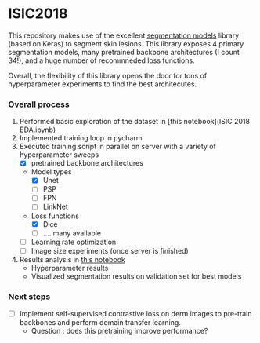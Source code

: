 # ISIC2018

This repository makes use of the excellent [segmentation models](https://github.com/qubvel/segmentation_models) library (based on Keras) to segment skin lesions.
This library exposes 4 primary segmentation models, many pretrained backbone architectures (I count 34!), and a huge number of recommneded loss functions.

Overall, the flexibility of this library opens the door for tons of hyperparameter experiments to find the best architecutes.

### Overall process

1. Performed basic exploration of the dataset in [this notebook](ISIC 2018 EDA.ipynb)
2. Implemented training loop in pycharm
3. Executed training script in parallel on server with a variety of hyperparameter sweeps
    - [x] pretrained backbone architectures
    - Model types
      - [x] Unet
      - [ ] PSP
      - [ ] FPN
      - [ ] LinkNet
    - Loss functions
      - [x] Dice
      - [ ] .... many available
    - [ ] Learning rate optimization
    - [ ] Image size experiments (once server is finished)
4. Results analysis in [this notebook](ExpResults.ipynb)
   - Hyperparameter results
   - Visualized segmentation results on validation set for best models


### Next steps
- [ ] Implement self-supervised contrastive loss on derm images to pre-train backbones and perform domain transfer learning.
    - Question : does this pretraining improve performance?
